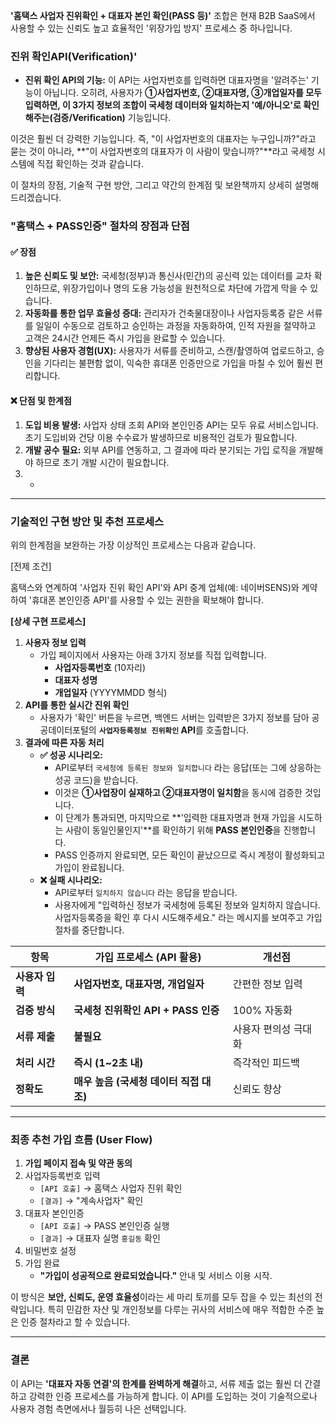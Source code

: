 **'홈택스 사업자 진위확인 + 대표자 본인 확인(PASS 등)'** 조합은 현재 B2B SaaS에서 사용할 수 있는 신뢰도 높고 효율적인 '위장가입 방지' 프로세스 중 하나입니다.

### 진위 확인API(Verification)'

- **진위 확인 API의 기능:** 이 API는 사업자번호를 입력하면 대표자명을 '알려주는' 기능이 아닙니다. 오히려, 사용자가 **①사업자번호, ②대표자명, ③개업일자를 모두 입력하면, 이 3가지 정보의 조합이 국세청 데이터와 일치하는지 '예/아니오'로 확인해주는(검증/Verification)** 기능입니다.

이것은 훨씬 더 강력한 기능입니다. 즉, "이 사업자번호의 대표자는 누구입니까?"라고 묻는 것이 아니라, **"이 사업자번호의 대표자가 이 사람이 맞습니까?"**라고 국세청 시스템에 직접 확인하는 것과 같습니다.



이 절차의 장점, 기술적 구현 방안, 그리고 약간의 한계점 및 보완책까지 상세히 설명해 드리겠습니다.

### "홈택스 + PASS인증" 절차의 장점과 단점

#### ✅ 장점

1. **높은 신뢰도 및 보안:** 국세청(정부)과 통신사(민간)의 공신력 있는 데이터를 교차 확인하므로, 위장가입이나 명의 도용 가능성을 원천적으로 차단에 가깝게 막을 수 있습니다.
2. **자동화를 통한 업무 효율성 증대:** 관리자가 건축물대장이나 사업자등록증 같은 서류를 일일이 수동으로 검토하고 승인하는 과정을 자동화하여, 인적 자원을 절약하고 고객은 24시간 언제든 즉시 가입을 완료할 수 있습니다.
3. **향상된 사용자 경험(UX):** 사용자가 서류를 준비하고, 스캔/촬영하여 업로드하고, 승인을 기다리는 불편함 없이, 익숙한 휴대폰 인증만으로 가입을 마칠 수 있어 훨씬 편리합니다.

#### ❌ 단점 및 한계점

1. **도입 비용 발생:** 사업자 상태 조회 API와 본인인증 API는 모두 유료 서비스입니다. 초기 도입비와 건당 이용 수수료가 발생하므로 비용적인 검토가 필요합니다.
2. **개발 공수 필요:** 외부 API를 연동하고, 그 결과에 따라 분기되는 가입 로직을 개발해야 하므로 초기 개발 시간이 필요합니다.
3. - 

------

### 기술적인 구현 방안 및 추천 프로세스

위의 한계점을 보완하는 가장 이상적인 프로세스는 다음과 같습니다.

[전제 조건]

홈택스와 연계하여 '사업자 진위 확인 API'와 API 중계 업체(예: 네이버SENS)와 계약하여 '휴대폰 본인인증 API'를 사용할 수 있는 권한을 확보해야 합니다.

**[상세 구현 프로세스]**


1. **사용자 정보 입력**
   - 가입 페이지에서 사용자는 아래 3가지 정보를 직접 입력합니다.
     - **사업자등록번호** (10자리)
     - **대표자 성명**
     - **개업일자** (YYYYMMDD 형식)
2. **API를 통한 실시간 진위 확인**
   - 사용자가 '확인' 버튼을 누르면, 백엔드 서버는 입력받은 3가지 정보를 담아 공공데이터포털의 **`사업자등록정보 진위확인` API**를 호출합니다.
3. **결과에 따른 자동 처리**
   - **✅ 성공 시나리오:**
     - API로부터 `국세청에 등록된 정보와 일치합니다` 라는 응답(또는 그에 상응하는 성공 코드)을 받습니다.
     - 이것은 **①사업장이 실재하고 ②대표자명이 일치함**을 동시에 검증한 것입니다.
     - 이 단계가 통과되면, 마지막으로 **'입력한 대표자명과 현재 가입을 시도하는 사람이 동일인물인지'**를 확인하기 위해 **PASS 본인인증**을 진행합니다.
     - PASS 인증까지 완료되면, 모든 확인이 끝났으므로 즉시 계정이 활성화되고 가입이 완료됩니다.
   - **❌ 실패 시나리오:**
     - API로부터 `일치하지 않습니다` 라는 응답을 받습니다.
     - 사용자에게 "입력하신 정보가 국세청에 등록된 정보와 일치하지 않습니다. 사업자등록증을 확인 후 다시 시도해주세요." 라는 메시지를 보여주고 가입 절차를 중단합니다.

| **항목**        | **가입 프로세스 (API 활용)**            | **개선점**           |
| --------------- | --------------------------------------- | -------------------- |
| **사용자 입력** | **사업자번호, 대표자명, 개업일자**      | 간편한 정보 입력     |
| **검증 방식**   | **국세청 진위확인 API + PASS 인증**     | 100% 자동화          |
| **서류 제출**   | **불필요**                              | 사용자 편의성 극대화 |
| **처리 시간**   | **즉시 (1~2초 내)**                     | 즉각적인 피드백      |
| **정확도**      | **매우 높음 (국세청 데이터 직접 대조)** | 신뢰도 향상          |


------

### 최종 추천 가입 흐름 (User Flow)

1. **가입 페이지 접속 및 약관 동의**
2. 사업자등록번호 입력
   - `[API 호출]` → 홈택스 사업자 진위 확인
   - `[결과]` → "계속사업자" 확인
3. 대표자 본인인증
   - `[API 호출]` → PASS 본인인증 실행
   - `[결과]` → 대표자 실명 `홍길동` 확인
4. 비밀번호 설정
5. 가입 완료
   -  **"가입이 성공적으로 완료되었습니다."** 안내 및 서비스 이용 시작.

이 방식은 **보안, 신뢰도, 운영 효율성**이라는 세 마리 토끼를 모두 잡을 수 있는 최선의 전략입니다. 특히 민감한 자산 및 개인정보를 다루는 귀사의 서비스에 매우 적합한 수준 높은 인증 절차라고 할 수 있습니다.

------



### 결론

이 API는 **'대표자 자동 연결'의 한계를 완벽하게 해결**하고, 서류 제출 없는 훨씬 더 간결하고 강력한 인증 프로세스를 가능하게 합니다.
이 API를 도입하는 것이 기술적으로나 사용자 경험 측면에서나 월등히 나은 선택입니다.